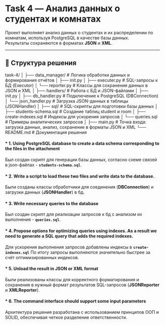 # Task 4 — Анализ данных о студентах и комнатах

Проект выполняет анализ данных о студентах и их распределении по комнатам, используя PostgreSQL в качестве базы данных.  
Результаты сохраняются в форматах **JSON** и **XML**.

---

## 📂 Структура решения

task-4/
│
├── data_manager/ # Логика обработки данных и формирования отчётов
│ ├── init.py
│ ├── executer.py # SQL-запросы к БД (Executor)
│ └── reporter.py # Классы для сохранения данных в JSON и XML
│
├── handlers/ # Работа с БД и JSON-файлами
│ ├── init.py
│ ├── db_handler.py # Подключение к PostgreSQL (DBConnection)
│ └── json_handler.py # Загрузка JSON-данных в таблицы (JSONHandler)
│
├── sql/ # SQL-скрипты для подготовки базы данных
│ ├── students-schema.sql # Создание таблиц student и room
│ ├── create-indexes.sql # Индексы для ускорения запросов
│ └── queries.sql # Примеры аналитических запросов
│
├── main.py # Точка входа: загрузка данных, анализ, сохранение в форматы JSON и XML
└── README.md # Документация решения


####  *  1. Using PostgreSQL database to create a data schema corresponding to the files in the attachment

Был создан скрипт для генерации базы данных, согласно схеме связей в json-файлах - **`students-schema.sql`**.

####  *  2. Write a script to load these two files and write data to the database.

Были созданы классы обработчики для соединения (**DBConnection**) и загрузки данных (**JSONHandler**) в бд.

####  *  3. Write necessary queries to the database

Был создан скрипт для реализации запросов к бд с анализом их выполнения - **`queries.sql`**.

####  *  4. Propose options for optimizing queries using indexes. As a result we need to generate a SQL query that adds the required indexes.

Для ускорения выполнения запросов добавлены индексы в **`create-indexes.sql`**
По итогу запросы выполняются значительно быстрее за счёт оптимизированных индексов.

####  *  5. Unload the result in JSON or XML format

Были реализованы классы для корректного форматирования и сохранения в нужный формат результатов SQL-запросов (**JSONReporter** и **XMLReporter**).

####  *  6. The command interface should support some input parameters

Архитектура решения разработана с использованием принципов ООП и SOLID, обеспечивая четкое разделение ответственности.
